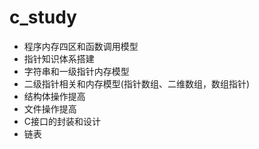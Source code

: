 # c_study
- 程序内存四区和函数调用模型
- 指针知识体系搭建
- 字符串和一级指针内存模型
- 二级指针相关和内存模型(指针数组、二维数组，数组指针)
- 结构体操作提高
- 文件操作提高
- C接口的封装和设计
- 链表

